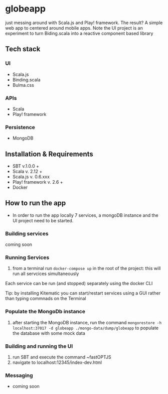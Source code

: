 # globeapp
just messing around with Scala.js and Play! framework. The result? A simple web app to centered around mobile apps. Note the UI project is an experiment to turn Biding.scala into a reactive component based library

## Tech stack

### UI

- Scala.js
- Binding.scala
- Bulma.css

### APIs

- Scala
- Play! framework

### Persistence

- MongoDB

## Installation & Requirements

- SBT v.1.0.0 +
- Scala v. 2.12 +
- Scala.js v. 0.6.xxx
- Play! framework v. 2.6 +
- Docker

## How to run the app

- In order to run the app locally 7 services, a mongoDB instance and the UI project need to be started.

### Building services

coming soon

### Running Services

1. from a terminal run `docker-compose up` in the root of the project: this will run all servcices simultaneously

Each service can be run (and stopped) separately using the docker CLI

Tip: by installing Kitematic you can start/restart services using a GUI rather than typing commnads on the Terminal

### Populate the MongoDb instance

1. after starting the MongoDB instance, run the command `mongorestore -h localhost:37017 -d globeapp ./mongo-data/dump/globeapp` to populate the database with some mock data

### Building and running the UI

1. run SBT and execute the command ~fastOPTJS
2. navigate to localhost:12345/index-dev.html

### Messaging

- coming soon
